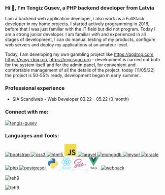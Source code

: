 ### Hi 👋, I'm Tengiz Gusev, a PHP backend developer from Latvia

I am a backend web application developer, I also work as a FullStack developer in my home projects. I started actively programming in 2018, before that I was just familiar with the IT field but did not program. Today I am a strong junior developer. I am familiar with and experienced in all stages of development, I can do manual testing of my products, configure web servers and deploy my applications at an amateur level.

Today, I am developing my own gambling project like https://ggdrop.com, https://easy-drop.co, https://mycsgoo.org -
development is carried out both for the system itself and for the admin panel, for convenient and comfortable management of all the details of the project, today (11/05/22) the project is 50-55% ready, development began in early summer..

### Professional experience
- SIA Scandiweb - Web Developer 03.22 - 05.22 (3 month)


<h3 align="left">Connect with me:</h3>
<p align="left">
<a href="https://linkedin.com/in/tengiz-gusev" target="blank"><img align="center" src="https://raw.githubusercontent.com/rahuldkjain/github-profile-readme-generator/master/src/images/icons/Social/linked-in-alt.svg" alt="tengiz-gusev" height="30" width="40" /></a>
</p>

<h3 align="left">Languages and Tools:</h3>
<p align="left"> <a href="https://getbootstrap.com" target="_blank" rel="noreferrer"> <img src="https://brandslogos.com/wp-content/uploads/thumbs/bootstrap-logo-vector.svg" alt="bootstrap" width="40" height="40"/> </a> <a href="https://www.w3schools.com/css/" target="_blank" rel="noreferrer"> <img src="https://upload.wikimedia.org/wikipedia/commons/thumb/6/62/CSS3_logo.svg/800px-CSS3_logo.svg.png" alt="css3" width="40" height="40"/> </a> <a href="https://www.w3.org/html/" target="_blank" rel="noreferrer"> <img src="https://cdn-icons-png.flaticon.com/512/1216/1216733.png" alt="html5" width="40" height="40"/> </a> <a href="https://developer.mozilla.org/en-US/docs/Web/JavaScript" target="_blank" rel="noreferrer"> <img src="https://raw.githubusercontent.com/devicons/devicon/master/icons/javascript/javascript-original.svg" alt="javascript" width="40" height="40"/> </a> <a href="https://laravel.com/" target="_blank" rel="noreferrer"> <img src="https://cdn3.iconfinder.com/data/icons/popular-services-brands/512/laravel-512.png" alt="laravel" width="40" height="40"/> </a> </a> <a href="https://www.mongodb.com/" target="_blank" rel="noreferrer"> <img src="https://www.pngrepo.com/png/331488/512/mongodb.png" alt="mongodb" width="40" height="40"/> </a> <a href="https://www.mysql.com/" target="_blank" rel="noreferrer"> <img src="https://www.freepnglogos.com/uploads/logo-mysql-png/logo-mysql-mysql-logo-png-images-are-download-crazypng-21.png" alt="mysql" width="40" height="40"/> </a> <a href="https://www.oracle.com/" target="_blank" rel="noreferrer"> <img src="https://bigdata-world.net/wp-content/uploads/2021/01/Oracle-Symbol-e1611491423138.png" alt="oracle" width="40" height="40"/> </a> <a href="https://www.php.net" target="_blank" rel="noreferrer"> <img src="https://gitlab.com/uploads/-/system/project/avatar/5788695/icon-php1.png" alt="php" width="40" height="40"/> </a> <a href="https://www.postgresql.org" target="_blank" rel="noreferrer"> <img src="https://i.imgur.com/q5UEzB0.png" alt="postgresql" width="40" height="40"/> </a> <a href="https://www.python.org" target="_blank" rel="noreferrer"> <img src="https://raw.githubusercontent.com/devicons/devicon/master/icons/python/python-original.svg" alt="python" width="40" height="40"/> </a> <a href="https://reactjs.org/" target="_blank" rel="noreferrer"> <img src="https://raw.githubusercontent.com/devicons/devicon/master/icons/react/react-original-wordmark.svg" alt="react" width="40" height="40"/> </a> <a href="https://sass-lang.com" target="_blank" rel="noreferrer"> <img src="https://raw.githubusercontent.com/devicons/devicon/master/icons/sass/sass-original.svg" alt="sass" width="40" height="40"/> </a> <a href="https://vuejs.org/" target="_blank" rel="noreferrer"> <img src="https://raw.githubusercontent.com/devicons/devicon/master/icons/vuejs/vuejs-original-wordmark.svg" alt="vuejs" width="40" height="40"/> </a> <a href="https://webpack.js.org" target="_blank" rel="noreferrer"> <img src="https://v4.webpack.js.org/d19378a95ebe6b15d5ddea281138dcf4.svg" alt="webpack" width="40" height="40"/> </a> </p>

<p><img align="center" src="https://github-readme-streak-stats.herokuapp.com/?user=teh9&" alt="teh9" /></p>

<p align="left"> <img src="https://komarev.com/ghpvc/?username=teh9&label=Profile%20views&color=0e75b6&style=flat" alt="teh9" /> </p>
